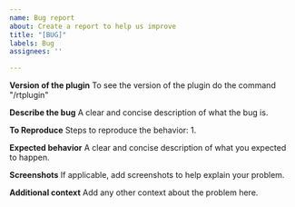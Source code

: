 ```yaml
---
name: Bug report
about: Create a report to help us improve
title: "[BUG]"
labels: Bug
assignees: ''

---
```


**Version of the plugin**
To see the version of the plugin do the command "/rtplugin"

**Describe the bug**
A clear and concise description of what the bug is.

**To Reproduce**
Steps to reproduce the behavior:
1. 

**Expected behavior**
A clear and concise description of what you expected to happen.

**Screenshots**
If applicable, add screenshots to help explain your problem.

**Additional context**
Add any other context about the problem here.
